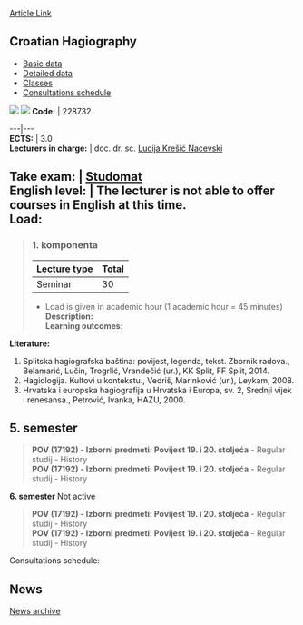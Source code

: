 [Article Link](https://www.fhs.hr/en/course/crohag)

## Croatian Hagiography
  * [Basic data](https://www.fhs.hr/en/course/crohag#v1id-523760_763229_1_0 "Basic data")
  * [Detailed data](https://www.fhs.hr/en/course/crohag#v1id-523760_763229_1_1 "Detailed data")
  * [Classes](https://www.fhs.hr/en/course/crohag#v1id-523760_763229_1_2 "Classes")
  * [Consultations schedule](https://www.fhs.hr/en/course/crohag#v1id-523760_763229_1_3 "Consultations schedule")


[![](https://www.fhs.hr/img/flags/gif/hr.gif)](https://www.fhs.hr/predmet/hrvhag) [![](https://www.fhs.hr/img/flags/gif/gb.gif)](https://www.fhs.hr/en/course/crohag)
**Code:** |  228732  
  
---|---  
**ECTS:** |  3.0   
**Lecturers in charge:** |  doc. dr. sc. [Lucija Krešić Nacevski](https://www.fhs.hr/staff/lucija.kresic_nacevski)   
  
**Take exam:** |  [Studomat](http://www.isvu.hr/studomat)  
**English level:** |  The lecturer is not able to offer courses in English at this time.   
**Load:**  
---  
> ### 1. komponenta
> | Lecture type | Total  
> ---|---  
> Seminar | 30  
> * Load is given in academic hour (1 academic hour = 45 minutes)   
**Description:**  
> **Learning outcomes:**  

  
**Literature:**  
  1. Splitska hagiografska baština: povijest, legenda, tekst. Zbornik radova., Belamarić, Lučin, Trogrlić, Vrandečić (ur.), KK Split, FF Split, 2014. 
  2. Hagiologija. Kultovi u kontekstu., Vedriš, Marinković (ur.), Leykam, 2008. 
  3. Hrvatska i europska hagiografija u Hrvatska i Europa, sv. 2, Srednji vijek i renesansa., Petrović, Ivanka, HAZU, 2000. 

  
**5. semester**  
---  
> **POV (17192) - Izborni predmeti: Povijest 19. i 20. stoljeća** - Regular studij - History  
>  **POV (17192) - Izborni predmeti: Povijest 19. i 20. stoljeća** - Regular studij - History  
>   
  
**6. semester** Not active  
> **POV (17192) - Izborni predmeti: Povijest 19. i 20. stoljeća** - Regular studij - History  
>  **POV (17192) - Izborni predmeti: Povijest 19. i 20. stoljeća** - Regular studij - History  
>   
Consultations schedule: 


## News
[News archive](https://www.fhs.hr/en/course/crohag?@=21gzj#news_121874 "News archive")
